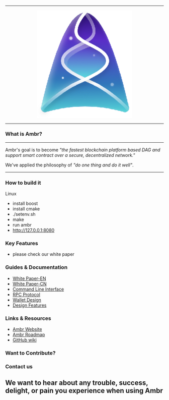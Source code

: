 
<hr />
<div align="center">
    <img src="images/logo.png" alt="Logo" width='300px' height='auto'/>
</div>
<hr />

### What is Ambr?

---

Ambr's goal is to become _"the fastest blockchain platform based DAG and support smart contract over a secure, decentralized network."_

We've applied the philosophy of _"do one thing and do it well"_.

---

### How to build it

Linux
* install boost
* install cmake
* ./setenv.sh
* make
* run ambr
* http://127.0.0.1:8080

### Key Features

* please check our white paper

### Guides & Documentation

* [White Paper-EN](http://ambr.org/whitepaper/Ambr_English.pdf)
* [White Paper-CN](http://ambr.org/whitepaper/Ambr_Chinese.pdf)
* [Command Line Interface](https://github.com/Ambr-org/Ambr/wiki/Command-line-interface)
* [RPC Protocol](https://github.com/Ambr-org/Ambr/wiki/RPC-protocol)
* [Wallet Design](https://github.com/Ambr-org/Ambr/wiki/Wallet-design)
* [Design Features](https://github.com/Ambr-org/Ambr/wiki/Design-features)

### Links & Resources

* [Ambr Website](https://ambr.org)
* [Ambr Roadmap](http://ambr.org/#sixthPage)
* [GitHub wiki](https://github.com/Ambr-org/Ambr/wiki)

### Want to Contribute?


### Contact us

We want to hear about any trouble, success, delight, or pain you experience when
using Ambr
--
